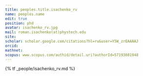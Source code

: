```yaml
---
title: peoples.title.isachenko_rv
name: peoples.name
edit: true
position: phd
avatar: isachenko_rv.jpg
mail: roman.isachenko(at)phystech.edu
site:
scholar: scholar.google.com/citations?hl=ru&user=Y5W_zrEAAAAJ
orcid:
mathnet:
scopus: www.scopus.com/authid/detail.uri?authorId=57193081948
---
```


{% tf _people/isachenko_rv.md %}
